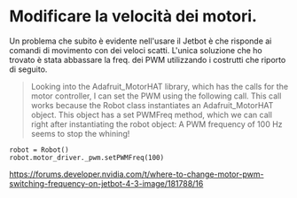 # Modificare la velocità dei motori.

Un problema che subito è evidente nell'usare il Jetbot è che risponde ai comandi di movimento con dei veloci scatti.
L'unica soluzione che ho trovato è stata abbassare la freq. dei PWM utilizzando i costrutti che riporto di seguito.

>Looking into the Adafruit_MotorHAT library, which has the calls for the motor controller, I can set the PWM using the following call. 
>This call works because the Robot class instantiates an Adafruit_MotorHAT object. This object has a set PWMFreq method, which we can 
>call right after instantiating the robot object:
>A PWM frequency of 100 Hz seems to stop the whining!

```
robot = Robot()
robot.motor_driver._pwm.setPWMFreq(100)
```


https://forums.developer.nvidia.com/t/where-to-change-motor-pwm-switching-frequency-on-jetbot-4-3-image/181788/16
